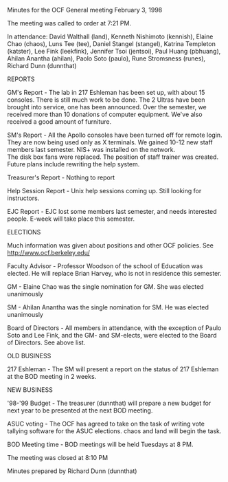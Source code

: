 Minutes for the OCF General meeting
February 3, 1998

The meeting was called to order at 7:21 PM.


In attendance:  David Walthall (land), Kenneth Nishimoto (kennish),
Elaine Chao (chaos), Luns Tee (tee), Daniel Stangel (stangel),
Katrina Templeton (katster), Lee Fink (leekfink),
Jennifer Tsoi (jentsoi), Paul Huang (pbhuang), Ahilan Anantha (ahilan),
Paolo Soto (paulo), Rune Stromsness (runes), Richard Dunn (dunnthat)


REPORTS

GM's Report - The lab in 217 Eshleman has been set up, with about
15 consoles.  There is still much work to be done.  The 2 Ultras
have been brought into service, one has been announced.  Over
the semester, we received more than 10 donations of computer
equipment.  We've also received a good amount of furniture.

SM's Report - All the Apollo consoles have been turned off for remote
login.  They are now being used only as X terminals.  We gained 10-12 
new staff members last semester.  NIS+ was installed on the network.  
The disk box fans were replaced.  The position of staff trainer was 
created.  Future plans include rewriting the help system.

Treasurer's Report - Nothing to report

Help Session Report - Unix help sessions coming up.  Still looking
for instructors.

EJC Report - EJC lost some members last semester, and needs interested
people.  E-week will take place this semester.


ELECTIONS

Much information was given about positions and other OCF policies.
See http://www.ocf.berkeley.edu/

Faculty Advisor - Professor Woodson of the school of Education was
elected.  He will replace Brian Harvey, who is not in residence
this semester.

GM - Elaine Chao was the single nomination for GM.  She was elected
unanimously

SM - Ahilan Anantha was the single nomination for SM.  He was elected
unanimously

Board of Directors - All members in attendance, with the exception
of Paulo Soto and Lee Fink, and the GM- and SM-elects, were
elected to the Board of Directors.  See above list.


OLD BUSINESS

217 Eshleman - The SM will present a report on the status of 217
Eshleman at the BOD meeting in 2 weeks.


NEW BUSINESS

'98-'99 Budget - The treasurer (dunnthat) will prepare a new budget
for next year to be presented at the next BOD meeting.

ASUC voting - The OCF has agreed to take on the task of writing
vote tallying software for the ASUC elections.  chaos and land
will begin the task.

BOD Meeting time - BOD meetings will be held Tuesdays at 8 PM.


The meeting was closed at 8:10 PM


Minutes prepared by Richard Dunn (dunnthat)
